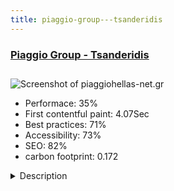 ```yaml
---
title: piaggio-group---tsanderidis
---
```


<div style="height: 3rem">
  <a href="https://piaggiohellas-net.gr/tsanderidis/"><h3>Piaggio Group - Tsanderidis</h3></a>
</div>
<img loading="lazy" src="/images/thumbs/piaggiohellas-net.gr.jpg" alt="Screenshot of piaggiohellas-net.gr" />
<ul>
  <li>Performace: 35%</li>
  <li>
    First contentful paint:
    4.07Sec
  </li>
  <li>Best practices: 71%</li>
  <li>Accessibility: 73%</li>
  <li>SEO: 82%</li>
  <li>carbon footprint: 0.172</li>
</ul>
<details>
  <summary>Description</summary>
  <p>The company TSANDERIDIS is a partner of the network of authorised distributors and repairers of Piaggio Hellas for trademarks Piaggio, Vespa Gilera, Derbi and ApriliaLatest version of Joomla.
Extensive use of Creative Slider, RD Auto and Virtuemart component</p>
</details>

